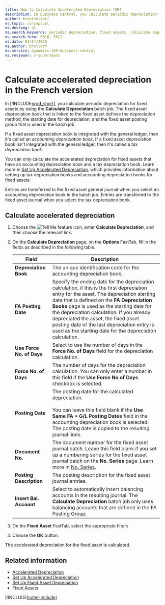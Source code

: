 ```yaml
---
title: How to Calculate Accelerated Depreciation [FR]
description: In Business Central, you calculate periodic depreciation for fixed assets by using the Calculate Depreciation batch job. 
author: brentholtorf
ms.topic: conceptual
ms.devlang: al
ms.search.keywords: periodic depreciation, fixed assets, calculate depreciation, accelerated depreciation, French version
ms.search.form: 5610, 5611
ms.date: 04/14/2025
ms.author: bholtorf
ms.service: dynamics-365-business-central
ms.reviewer: v-soumramani
---
```


# Calculate accelerated depreciation in the French version

In [!INCLUDE[prod_short](../../includes/prod_short.md)], you calculate periodic depreciation for fixed assets by using the **Calculate Depreciation** batch job. The fixed asset depreciation book that is linked to the fixed asset defines the depreciation method, the starting date for depreciation, and the fixed asset posting group that is used in the batch job.  

If a fixed asset depreciation book is integrated with the general ledger, then it's called an *accounting depreciation book*. If a fixed asset depreciation book isn't integrated with the general ledger, then it's called a *tax depreciation book*.  

You can only calculate the accelerated depreciation for fixed assets that have an accounting depreciation book and a tax depreciation book. Learn more in [Set Up Accelerated Depreciation](how-to-set-up-accelerated-depreciation.md), which provides information about setting up tax depreciation books and accounting depreciation books for fixed assets.  

Entries are transferred to the fixed asset general journal when you select an accounting depreciation book in the batch job. Entries are transferred to the fixed asset journal when you select the tax depreciation book.  

## Calculate accelerated depreciation  

1. Choose the ![Tell Me feature](../../media/ui-search/search_small.png "Tell me what you want to do") icon, enter **Calculate Depreciation**, and then choose the relevant link.  
1. On the **Calculate Depreciation** page, on the **Options** FastTab, fill in the fields as described in the following table.  

    |Field|Description|  
    |---------------------------------|---------------------------------------|  
    |**Depreciation Book**|The unique identification code for the accounting depreciation book.|  
    |**FA Posting Date**|Specify the ending date for the depreciation calculation, if this is the first depreciation entry for the asset. The depreciation starting date that is defined on the **FA Depreciation Books** page is used as the starting date for the depreciation calculation. If you already depreciated the asset, the fixed asset posting date of the last depreciation entry is used as the starting date for the depreciation calculation.|  
    |**Use Force No. of Days**|Select to use the number of days in the **Force No. of Days** field for the depreciation calculation.|  
    |**Force No. of Days**|The number of days for the depreciation calculation. You can only enter a number in this field if the **Use Force No of Days** checkbox is selected.|  
    |**Posting Date**|The posting date for the calculated depreciation.<br><br/> You can leave this field blank if the **Use Same FA + G/L Posting Dates** field in the accounting depreciation book is selected. The posting date is copied to the resulting journal lines.|  
    |**Document No.**|The document number for the fixed asset journal batch. Leave this field blank if you set up a numbering series for the fixed asset journal batch on the **No. Series** page. Learn more in [No. Series](/business-central/ui-create-number-series.md).|  
    |**Posting Description**|The posting description for the fixed asset journal entries.|  
    |**Insert Bal. Account**|Select to automatically insert balancing accounts in the resulting journal. The **Calculate Depreciation** batch job only uses balancing accounts that are defined in the FA Posting Group.|  

1. On the **Fixed Asset** FastTab, select the appropriate filters.  
1. Choose the **OK** button.  

The accelerated depreciation for the fixed asset is calculated.  

## Related information

- [Accelerated Depreciation](accelerated-depreciation.md)
- [Set Up Accelerated Depreciation](how-to-set-up-accelerated-depreciation.md)
- [Set Up Fixed Asset Depreciation](../../fa-how-setup-depreciation.md)  
- [Fixed Assets](../../fa-manage.md)

[!INCLUDE[footer-include](../../includes/footer-banner.md)]
